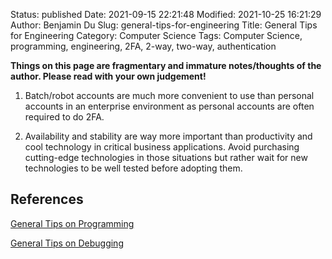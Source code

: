 Status: published
Date: 2021-09-15 22:21:48
Modified: 2021-10-25 16:21:29
Author: Benjamin Du
Slug: general-tips-for-engineering
Title: General Tips for Engineering
Category: Computer Science
Tags: Computer Science, programming, engineering, 2FA, 2-way, two-way, authentication

**Things on this page are fragmentary and immature notes/thoughts of the author. Please read with your own judgement!**

1. Batch/robot accounts are much more convenient to use than personal accounts in an enterprise environment 
    as personal accounts are often required to do 2FA.

2. Availability and stability are way more important than productivity and cool technology
    in critical business applications. 
    Avoid purchasing cutting-edge technologies in those situations 
    but rather wait for new technologies to be well tested before adopting them.

## References

[General Tips on Programming](http://www.legendu.net/misc/blog/general-programming-tips/)

[General Tips on Debugging](http://www.legendu.net/misc/blog/general-tips-on-debugging)